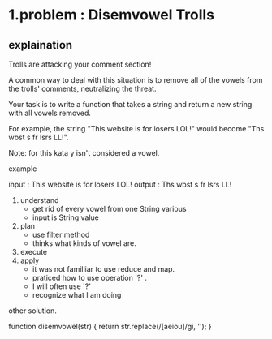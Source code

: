 # 1.problem : Disemvowel Trolls

## explaination
Trolls are attacking your comment section!

A common way to deal with this situation is to remove all of the vowels from the trolls' comments, neutralizing the threat.

Your task is to write a function that takes a string and return a new string with all vowels removed.

For example, the string "This website is for losers LOL!" would become "Ths wbst s fr lsrs LL!".

Note: for this kata y isn't considered a vowel.

example

input : This website is for losers LOL!
output : Ths wbst s fr lsrs LL!

1. understand
    - get rid of every vowel from one String various
    - input is String value
2. plan
    - use filter method
    - thinks what kinds of vowel are.
3. execute
4. apply
    - it was not familliar to use reduce and map.
    - praticed how to use operation '?' .
    - I will often use '?'
    - recognize what I am doing


other solution.

function disemvowel(str) {
  return str.replace(/[aeiou]/gi, '');
}
